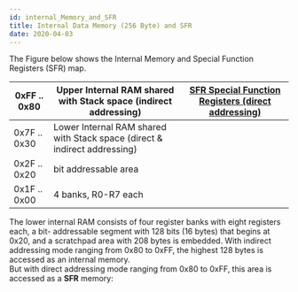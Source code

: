 ```yaml
---
id: internal_Memory_and_SFR
title: Internal Data Memory (256 Byte) and SFR
date: 2020-04-03
---
```



The Figure below shows the Internal Memory and Special Function
Registers (SFR) map.

| 0xFF .. 0x80 | Upper Internal RAM shared with Stack space (indirect addressing)          | [SFR Special Function Registers (direct addressing)](SFR.md) |
| ------------ | ------------------------------------------------------------------------- | -------------------------------------------------------------------------- |
| 0x7F .. 0x30 | Lower Internal RAM shared with Stack space (direct & indirect addressing) |                                                                            |
| 0x2F .. 0x20 | bit addressable area                                                      |                                                                            |
| 0x1F .. 0x00 | 4 banks, R0-R7 each                                                       |                                                                            |

The lower internal RAM consists of four register banks with eight
registers each, a bit- addressable segment with 128 bits (16 bytes) that
begins at 0x20, and a scratchpad area with 208 bytes is embedded. With
indirect addressing mode ranging from 0x80 to 0xFF, the highest 128
bytes is accessed as an internal memory.  
But with direct addressing mode ranging from 0x80 to 0xFF, this area is
accessed as a **SFR** memory:

